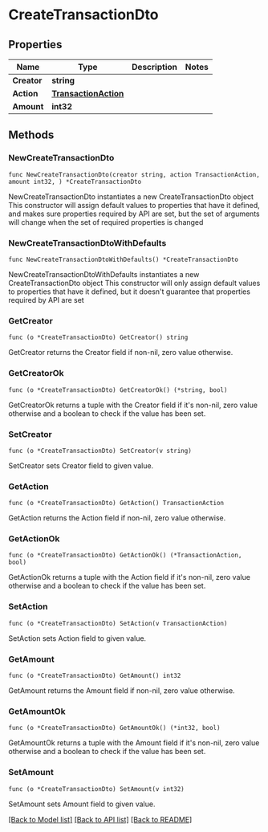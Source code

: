 # CreateTransactionDto

## Properties

Name | Type | Description | Notes
------------ | ------------- | ------------- | -------------
**Creator** | **string** |  | 
**Action** | [**TransactionAction**](TransactionAction.md) |  | 
**Amount** | **int32** |  | 

## Methods

### NewCreateTransactionDto

`func NewCreateTransactionDto(creator string, action TransactionAction, amount int32, ) *CreateTransactionDto`

NewCreateTransactionDto instantiates a new CreateTransactionDto object
This constructor will assign default values to properties that have it defined,
and makes sure properties required by API are set, but the set of arguments
will change when the set of required properties is changed

### NewCreateTransactionDtoWithDefaults

`func NewCreateTransactionDtoWithDefaults() *CreateTransactionDto`

NewCreateTransactionDtoWithDefaults instantiates a new CreateTransactionDto object
This constructor will only assign default values to properties that have it defined,
but it doesn't guarantee that properties required by API are set

### GetCreator

`func (o *CreateTransactionDto) GetCreator() string`

GetCreator returns the Creator field if non-nil, zero value otherwise.

### GetCreatorOk

`func (o *CreateTransactionDto) GetCreatorOk() (*string, bool)`

GetCreatorOk returns a tuple with the Creator field if it's non-nil, zero value otherwise
and a boolean to check if the value has been set.

### SetCreator

`func (o *CreateTransactionDto) SetCreator(v string)`

SetCreator sets Creator field to given value.


### GetAction

`func (o *CreateTransactionDto) GetAction() TransactionAction`

GetAction returns the Action field if non-nil, zero value otherwise.

### GetActionOk

`func (o *CreateTransactionDto) GetActionOk() (*TransactionAction, bool)`

GetActionOk returns a tuple with the Action field if it's non-nil, zero value otherwise
and a boolean to check if the value has been set.

### SetAction

`func (o *CreateTransactionDto) SetAction(v TransactionAction)`

SetAction sets Action field to given value.


### GetAmount

`func (o *CreateTransactionDto) GetAmount() int32`

GetAmount returns the Amount field if non-nil, zero value otherwise.

### GetAmountOk

`func (o *CreateTransactionDto) GetAmountOk() (*int32, bool)`

GetAmountOk returns a tuple with the Amount field if it's non-nil, zero value otherwise
and a boolean to check if the value has been set.

### SetAmount

`func (o *CreateTransactionDto) SetAmount(v int32)`

SetAmount sets Amount field to given value.



[[Back to Model list]](../README.md#documentation-for-models) [[Back to API list]](../README.md#documentation-for-api-endpoints) [[Back to README]](../README.md)


